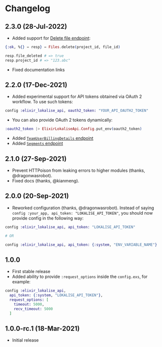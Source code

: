 # Changelog

## 2.3.0 (28-Jul-2022)

* Added support for [Delete file endpoint](https://developers.lokalise.com/reference/delete-a-file):

```elixir
{:ok, %{} = resp} = Files.delete(project_id, file_id)

resp.file_deleted # => true
resp.project_id # => "123.abc"
```

* Fixed documentation links

## 2.2.0 (17-Dec-2021)

* Added experimental support for API tokens obtained via OAuth 2 workflow. To use such tokens:

```elixir
config :elixir_lokalise_api, oauth2_token: "YOUR_API_OAUTH2_TOKEN"
```

* You can also provide OAuth 2 tokens dynamically:

```elixir
:oauth2_token |> ElixirLokaliseApi.Config.put_env(oauth2_token)
```

* Added [`TeamUserBillingDetails` endpoint](https://lokalise.github.io/elixir-lokalise-api/api/team-user-billing-details)
* Added [`Segments` endpoint](https://lokalise.github.io/elixir-lokalise-api/api/segments)

## 2.1.0 (27-Sep-2021)

* Prevent HTTPoison from leaking errors to higher modules (thanks, @dragonwasrobot).
* Fixed docs (thanks, @kianmeng).

## 2.0.0 (20-Sep-2021)

* Reworked configuration (thanks, @dragonwasrobot). Instead of saying `config :your_app, api_token: "LOKALISE_API_TOKEN"`, you should now provide config in the following way:

```elixir
config :elixir_lokalise_api, api_token: "LOKALISE_API_TOKEN"

# OR

config :elixir_lokalise_api, api_token: {:system, "ENV_VARIABLE_NAME"} # for env variables
```

## 1.0.0

* First stable release
* Added ability to provide `:request_options` inside the `config.exs`, for example:

```elixir
config :elixir_lokalise_api,
  api_token: {:system, "LOKALISE_API_TOKEN"},
  request_options: [
    timeout: 5000,
    recv_timeout: 5000
  ]
```

## 1.0.0-rc.1 (18-Mar-2021)

* Initial release